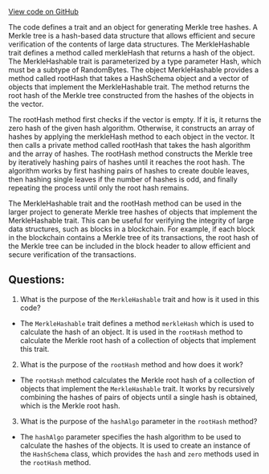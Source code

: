 [View code on GitHub](https://github.com/alephium/alephium/blob/master/crypto/src/main/scala/org/alephium/crypto/MerkleHashable.scala)

The code defines a trait and an object for generating Merkle tree hashes. A Merkle tree is a hash-based data structure that allows efficient and secure verification of the contents of large data structures. The MerkleHashable trait defines a method called merkleHash that returns a hash of the object. The MerkleHashable trait is parameterized by a type parameter Hash, which must be a subtype of RandomBytes. The object MerkleHashable provides a method called rootHash that takes a HashSchema object and a vector of objects that implement the MerkleHashable trait. The method returns the root hash of the Merkle tree constructed from the hashes of the objects in the vector.

The rootHash method first checks if the vector is empty. If it is, it returns the zero hash of the given hash algorithm. Otherwise, it constructs an array of hashes by applying the merkleHash method to each object in the vector. It then calls a private method called rootHash that takes the hash algorithm and the array of hashes. The rootHash method constructs the Merkle tree by iteratively hashing pairs of hashes until it reaches the root hash. The algorithm works by first hashing pairs of hashes to create double leaves, then hashing single leaves if the number of hashes is odd, and finally repeating the process until only the root hash remains.

The MerkleHashable trait and the rootHash method can be used in the larger project to generate Merkle tree hashes of objects that implement the MerkleHashable trait. This can be useful for verifying the integrity of large data structures, such as blocks in a blockchain. For example, if each block in the blockchain contains a Merkle tree of its transactions, the root hash of the Merkle tree can be included in the block header to allow efficient and secure verification of the transactions.
## Questions: 
 1. What is the purpose of the `MerkleHashable` trait and how is it used in this code?
- The `MerkleHashable` trait defines a method `merkleHash` which is used to calculate the hash of an object. It is used in the `rootHash` method to calculate the Merkle root hash of a collection of objects that implement this trait.

2. What is the purpose of the `rootHash` method and how does it work?
- The `rootHash` method calculates the Merkle root hash of a collection of objects that implement the `MerkleHashable` trait. It works by recursively combining the hashes of pairs of objects until a single hash is obtained, which is the Merkle root hash.

3. What is the purpose of the `hashAlgo` parameter in the `rootHash` method?
- The `hashAlgo` parameter specifies the hash algorithm to be used to calculate the hashes of the objects. It is used to create an instance of the `HashSchema` class, which provides the `hash` and `zero` methods used in the `rootHash` method.